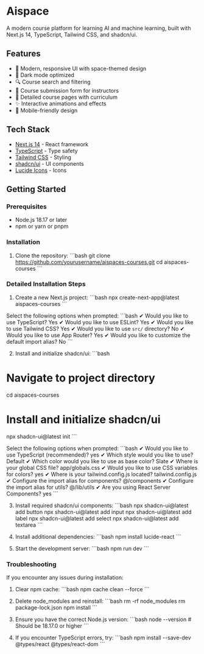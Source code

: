 # Aispace
A modern course platform for learning AI and machine learning, built with Next.js 14, TypeScript, Tailwind CSS, and shadcn/ui.

## Features

- 🎨 Modern, responsive UI with space-themed design
- 🌙 Dark mode optimized
- 🔍 Course search and filtering
- 📝 Course submission form for instructors
- 🎯 Detailed course pages with curriculum
- ✨ Interactive animations and effects
- 📱 Mobile-friendly design

## Tech Stack

- [Next.js 14](https://nextjs.org/) - React framework
- [TypeScript](https://www.typescriptlang.org/) - Type safety
- [Tailwind CSS](https://tailwindcss.com/) - Styling
- [shadcn/ui](https://ui.shadcn.com/) - UI components
- [Lucide Icons](https://lucide.dev/) - Icons

## Getting Started

### Prerequisites

- Node.js 18.17 or later
- npm or yarn or pnpm

### Installation

1. Clone the repository:
   \`\`\`bash
   git clone https://github.com/yourusername/aispaces-courses.git
   cd aispaces-courses
   \`\`\`

### Detailed Installation Steps

1. Create a new Next.js project:
\`\`\`bash
npx create-next-app@latest aispaces-courses
\`\`\`

Select the following options when prompted:
\`\`\`bash
✔ Would you like to use TypeScript? Yes
✔ Would you like to use ESLint? Yes
✔ Would you like to use Tailwind CSS? Yes
✔ Would you like to use `src/` directory? No
✔ Would you like to use App Router? Yes
✔ Would you like to customize the default import alias? No
\`\`\`

2. Install and initialize shadcn/ui:
\`\`\`bash
# Navigate to project directory
cd aispaces-courses

# Install and initialize shadcn/ui
npx shadcn-ui@latest init
\`\`\`

Select the following options when prompted:
\`\`\`bash
✔ Would you like to use TypeScript (recommended)? yes
✔ Which style would you like to use? Default
✔ Which color would you like to use as base color? Slate
✔ Where is your global CSS file? app/globals.css
✔ Would you like to use CSS variables for colors? yes
✔ Where is your tailwind.config.js located? tailwind.config.js
✔ Configure the import alias for components? @/components
✔ Configure the import alias for utils? @/lib/utils
✔ Are you using React Server Components? yes
\`\`\`

3. Install required shadcn/ui components:
\`\`\`bash
npx shadcn-ui@latest add button
npx shadcn-ui@latest add input
npx shadcn-ui@latest add label
npx shadcn-ui@latest add select
npx shadcn-ui@latest add textarea
\`\`\`

4. Install additional dependencies:
\`\`\`bash
npm install lucide-react
\`\`\`

5. Start the development server:
\`\`\`bash
npm run dev
\`\`\`


### Troubleshooting

If you encounter any issues during installation:

1. Clear npm cache:
\`\`\`bash
npm cache clean --force
\`\`\`

2. Delete node_modules and reinstall:
\`\`\`bash
rm -rf node_modules
rm package-lock.json
npm install
\`\`\`

3. Ensure you have the correct Node.js version:
\`\`\`bash
node --version  # Should be 18.17.0 or higher
\`\`\`

4. If you encounter TypeScript errors, try:
\`\`\`bash
npm install --save-dev @types/react @types/react-dom
\`\`\`

